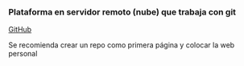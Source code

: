 
### Plataforma en servidor remoto (nube) que trabaja con git

[GitHub](https://github.com/)


Se recomienda crear un repo como primera página y colocar la web personal